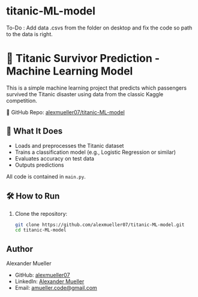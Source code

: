 # titanic-ML-model

To-Do : Add data .csvs from the folder on desktop and fix the code so path to the data is right. 

# 🚢 Titanic Survivor Prediction - Machine Learning Model

This is a simple machine learning project that predicts which passengers survived the Titanic disaster using data from the classic Kaggle competition.

🔗 GitHub Repo: [alexmueller07/titanic-ML-model](https://github.com/alexmueller07/titanic-ML-model)

## 🧠 What It Does

- Loads and preprocesses the Titanic dataset
- Trains a classification model (e.g., Logistic Regression or similar)
- Evaluates accuracy on test data
- Outputs predictions

All code is contained in `main.py`.

## 🛠 How to Run

1. Clone the repository:
   ```bash
   git clone https://github.com/alexmueller07/titanic-ML-model.git
   cd titanic-ML-model

## Author

Alexander Mueller

- GitHub: [alexmueller07](https://github.com/alexmueller07)
- LinkedIn: [Alexander Mueller](https://www.linkedin.com/in/alexander-mueller-021658307/)
- Email: amueller.code@gmail.com
